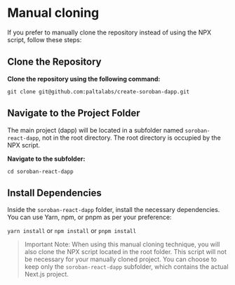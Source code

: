 # Manual cloning

If you prefer to manually clone the repository instead of using the NPX script, follow these steps:

## Clone the Repository

**Clone the repository using the following command:**

`git clone git@github.com:paltalabs/create-soroban-dapp.git`

## Navigate to the Project Folder

The main project (dapp) will be located in a subfolder named `soroban-react-dapp`, not in the root directory. The root directory is occupied by the NPX script.

**Navigate to the subfolder:**

`cd soroban-react-dapp`

## Install Dependencies

Inside the `soroban-react-dapp` folder, install the necessary dependencies. You can use Yarn, npm, or pnpm as per your preference:

`yarn install` or `npm install` or `pnpm install`

> Important Note: When using this manual cloning technique, you will also clone the NPX script located in the root folder. This script will not be necessary for your manually cloned project. You can choose to keep only the `soroban-react-dapp` subfolder, which contains the actual Next.js project.

